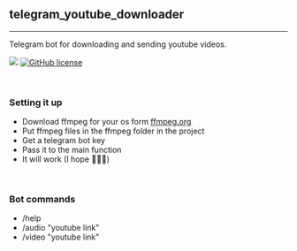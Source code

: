## telegram_youtube_downloader
----
Telegram bot for downloading and sending youtube videos.


![](https://img.shields.io/github/repo-size/cccaaannn/telegram_youtube_downloader?style=flat-square) [![GitHub license](https://img.shields.io/github/license/cccaaannn/telegram_youtube_downloader?style=flat-square)](https://github.com/cccaaannn/telegram_youtube_downloader/blob/master/LICENSE)


<br/>

### **Setting it up**
- Download ffmpeg for your os form [ffmpeg.org](https://ffmpeg.org/)
- Put ffmpeg files in the ffmpeg folder in the project
- Get a telegram bot key 
- Pass it to the main function
- It will work (I hope 🤷🏻‍♂️)


<br/>

### **Bot commands**
- /help
- /audio "youtube link"
- /video "youtube link"
